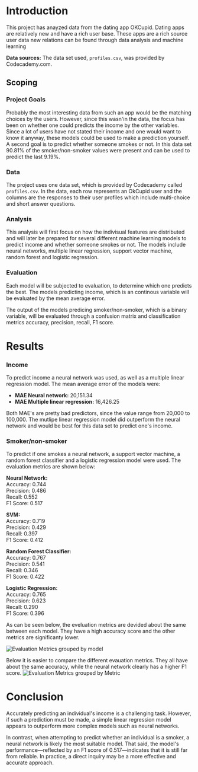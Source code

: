# Introduction 
This project has anayzed data from the dating app OKCupid. Dating apps are relatively new and have a rich user base. These apps are a rich source user data new relations can be found through data analysis and machine learning 

**Data sources:**
The data set used, `profiles.csv`, was provided by Codecademy.com.

## Scoping
### Project Goals
Probably the most interesting data from such an app would be the matching choices by the users. However, since this wasn'in the data, the focus has been on whether one could predicts the income by the other variables. Since a lot of users have not stated their income and one would want to know it anyway, these models could be used to make a prediction yourself.  
A second goal is to predict whether someone smokes or not. In this data set 90.81% of the smoker/non-smoker values were present and can be used to predict the last 9.19%. 

### Data
The project uses one data set, which is provided by Codecademy called `profiles.csv`. In the data, each row represents an OkCupid user and the columns are the responses to their user profiles which include multi-choice and short answer questions.

### Analysis 
This analysis will first focus on how the indivisual features are distributed and will later be prepared for several different machine learning models to predict income and whether someone smokes or not. The models include neural networks, multiple linear regression, support vector machine, random forest and logistic regression. 

### Evaluation
Each model will be subjected to evaluation, to determine which one predicts the best. The models predicting income, which is an continous variable will be evaluated by the mean average error.

The output of the models predicing smoker/non-smoker, which is a binary variable, will be evaluated through a confusion matrix and classification metrics accuracy, precision, recall, F1 score. 

# Results

### Income
To predict income a neural network was used, as well as a multiple linear regression model. The mean average error of the models were:
- **MAE Neural network:** 20,151.34  
- **MAE Multiple linear regression:** 16,426.25

Both MAE's are pretty bad predictors, since the value range from 20,000 to 100,000. The mutlipe linear regression model did outperform the neural network and would be best for this data set to predict one's income.
  
### Smoker/non-smoker
To predict if one smokes a neural network, a support vector machine, a random forest classifier and a logistic regression model were used. The evaluation metrics are shown below:  

**Neural Network:**   
Accuracy:  0.744  
Precision: 0.486  
Recall:    0.552  
F1 Score:  0.517    

**SVM:**  
Accuracy:  0.719  
Precision: 0.429  
Recall:    0.397  
F1 Score:  0.412  

**Random Forest Classifier:**  
Accuracy:  0.767  
Precision: 0.541  
Recall:    0.346  
F1 Score:  0.422  

**Logistic Regression:**  
Accuracy:  0.765  
Precision: 0.623  
Recall:    0.290  
F1 Score:  0.396  


As can be seen below, the eveluation metrics are devided about the same between each model. They have a high accuracy score and the other metrics are significanty lower.

![Evaluation Metrics grouped by model](https://github.com/user-attachments/assets/1daa75df-dcce-4a13-8543-c71d0e303cae)

Below it is easier to compare the different evauation metrics. They all have about the same accuracy, while the neural network clearly has a higher F1 score.
![Evaluation Metrics grouped by Metric](https://github.com/user-attachments/assets/ccc77a1a-0e44-44c3-aa12-002ffddf7732)


# Conclusion

Accurately predicting an individual's income is a challenging task. However, if such a prediction must be made, a simple linear regression model appears to outperform more complex models such as neural networks.

In contrast, when attempting to predict whether an individual is a smoker, a neural network is likely the most suitable model. That said, the model's performance—reflected by an F1 score of 0.517—indicates that it is still far from reliable. In practice, a direct inquiry may be a more effective and accurate approach.
